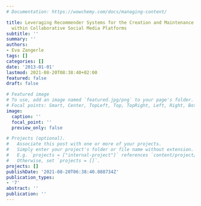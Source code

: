```yaml
---
# Documentation: https://wowchemy.com/docs/managing-content/

title: Leveraging Recommender Systems for the Creation and Maintenance of Structure
  within Collaborative Social Media Platforms
subtitle: ''
summary: ''
authors:
- Eva Zangerle
tags: []
categories: []
date: '2013-01-01'
lastmod: 2021-08-20T08:38:40+02:00
featured: false
draft: false

# Featured image
# To use, add an image named `featured.jpg/png` to your page's folder.
# Focal points: Smart, Center, TopLeft, Top, TopRight, Left, Right, BottomLeft, Bottom, BottomRight.
image:
  caption: ''
  focal_point: ''
  preview_only: false

# Projects (optional).
#   Associate this post with one or more of your projects.
#   Simply enter your project's folder or file name without extension.
#   E.g. `projects = ["internal-project"]` references `content/project/deep-learning/index.md`.
#   Otherwise, set `projects = []`.
projects: []
publishDate: '2021-08-20T06:38:40.088734Z'
publication_types:
- '7'
abstract: ''
publication: ''
---
```

